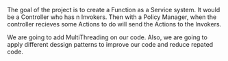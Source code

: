 The goal of the project is to create a Function as a Service system. 
It would be a Controller who has n Invokers. Then with a Policy Manager, when the controller recieves some Actions to do will send the Actions to the Invokers. 

We are going to add MultiThreading on our code. Also, we are going to apply different dessign patterns to improve our code and reduce repated code. 
